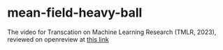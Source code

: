 # mean-field-heavy-ball

The video for Transcation on Machine Learning Research (TMLR, 2023), reviewed on openreview at [this link](https://openreview.net/forum?id=gZna3IiGfl)
